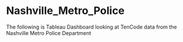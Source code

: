 # Nashville_Metro_Police
The following is Tableau Dashboard looking at TenCode data from the Nashville Metro Police Department
